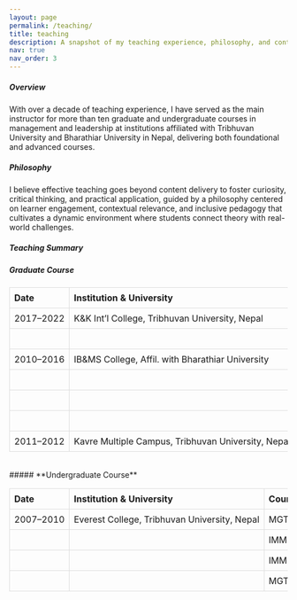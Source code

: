 ```yaml
---
layout: page
permalink: /teaching/
title: teaching
description: A snapshot of my teaching experience, philosophy, and contributions to higher education instruction.
nav: true
nav_order: 3
---
```


##### **Overview**
With over a decade of teaching experience, I have served as the main instructor for more than ten graduate and undergraduate courses in management and leadership at institutions affiliated with Tribhuvan University and Bharathiar University in Nepal, delivering both foundational and advanced courses.

##### **Philosophy**
I believe effective teaching goes beyond content delivery to foster curiosity, critical thinking, and practical application, guided by a philosophy centered on learner engagement, contextual relevance, and inclusive pedagogy that cultivates a dynamic environment where students connect theory with real-world challenges.

##### **Teaching Summary**


<style>
table { width: 100%; border-collapse: collapse; table-layout: fixed; }
th, td { padding: 8px; text-align: left; border: 1px solid #ddd; overflow: hidden; text-overflow: ellipsis; white-space: nowrap; }
th:nth-child(1), td:nth-child(1) { width: 15%; }
th:nth-child(2), td:nth-child(2) { width: 50%; }
th:nth-child(3), td:nth-child(3) { width: 35%; }
@media (max-width: 600px) { th, td { white-space: normal; font-size: 14px; } }
</style>



##### **Graduate Course**

| Date       | Institution & University                           | Course                                 |
|------------|----------------------------------------------------|----------------------------------------|
| 2017–2022  | K&K Int’l College, Tribhuvan University, Nepal             | MSC 521: Research Methodology          |
|            |                                                    | RDS 564: Project Management            |
| 2010–2016  | IB&MS College, Affil. with Bharathiar University                | MBAC 2005: Strategic Management        |
|            |                                                    | MBAC 2003: Human Resources Management  |
|            |                                                    | MBAC 1001: Principles of Management    |
|            |                                                    | MBHR 4001: Organizational Development  |
| 2011–2012  | Kavre Multiple Campus, Tribhuvan University, Nepal         | MGT 513: Human Resource Management     |

<br>
##### **Undergraduate Course**

| Date       | Institution & University                           | Course                                 |
|------------|----------------------------------------------------|----------------------------------------|
| 2007–2010  | Everest College, Tribhuvan University, Nepal               | MGT 206: Business Environment          |
|            |                                                    | IMM 205: Management of Technology      |
|            |                                                    | IMM 208: Industrial Relations          |
|            |                                                    | MGT 202: Human Resources Management    |

